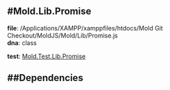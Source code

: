 
#Mold.Lib.Promise
---------------------------------------

__file__: /Applications/XAMPP/xamppfiles/htdocs/Mold Git Checkout/MoldJS/Mold/Lib/Promise.js  
__dna__: class  


	

__test__: [Mold.Test.Lib.Promise](../../Mold/Test/Lib/Promise.md) 






##Dependencies
--------------




 

 


 



		
